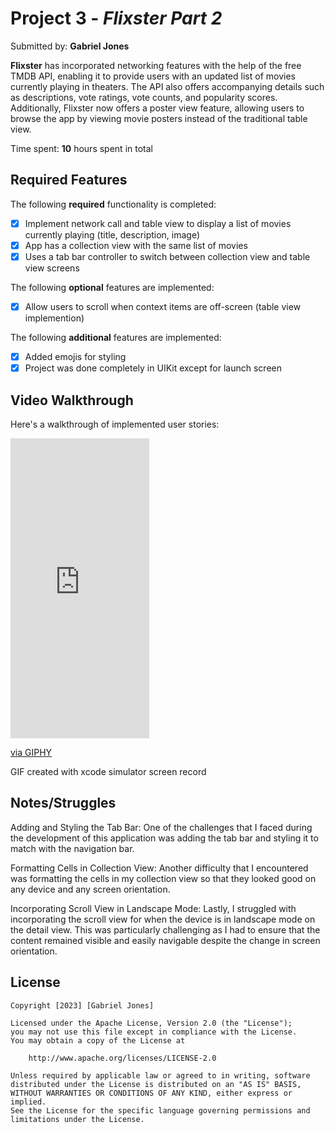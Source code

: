 # Project 3 - *Flixster Part 2*

Submitted by: **Gabriel Jones**

**Flixster** has incorporated networking features with the help of the free TMDB API, enabling it to provide users with an updated list of movies currently playing in theaters. The API also offers accompanying details such as descriptions, vote ratings, vote counts, and popularity scores. Additionally, Flixster now offers a poster view feature, allowing users to browse the app by viewing movie posters instead of the traditional table view.

Time spent: **10** hours spent in total

## Required Features

The following **required** functionality is completed:

- [x] Implement network call and table view to display a list of movies currently playing (title, description, image)
- [x] App has a collection view with the same list of movies
- [x] Uses a tab bar controller to switch between collection view and table view screens
 
The following **optional** features are implemented:

- [x] Allow users to scroll when context items are off-screen (table view implemention)

The following **additional** features are implemented:

- [x] Added emojis for styling 
- [x] Project was done completely in UIKit except for launch screen

## Video Walkthrough

Here's a walkthrough of implemented user stories:

<iframe src="https://giphy.com/embed/yA1uahIrYZU0xE2Eft" width="222" height="480" frameBorder="0" class="giphy-embed" allowFullScreen></iframe><p><a href="https://giphy.com/gifs/yA1uahIrYZU0xE2Eft">via GIPHY</a></p>

GIF created with xcode simulator screen record

## Notes/Struggles

Adding and Styling the Tab Bar: One of the challenges that I faced during the development of this application was adding the tab bar and styling it to match with the navigation bar.

Formatting Cells in Collection View: Another difficulty that I encountered was formatting the cells in my collection view so that they looked good on any device and any screen orientation.

Incorporating Scroll View in Landscape Mode: Lastly, I struggled with incorporating the scroll view for when the device is in landscape mode on the detail view. This was particularly challenging as I had to ensure that the content remained visible and easily navigable despite the change in screen orientation.

## License

    Copyright [2023] [Gabriel Jones]

    Licensed under the Apache License, Version 2.0 (the "License");
    you may not use this file except in compliance with the License.
    You may obtain a copy of the License at

        http://www.apache.org/licenses/LICENSE-2.0

    Unless required by applicable law or agreed to in writing, software
    distributed under the License is distributed on an "AS IS" BASIS,
    WITHOUT WARRANTIES OR CONDITIONS OF ANY KIND, either express or implied.
    See the License for the specific language governing permissions and
    limitations under the License.
